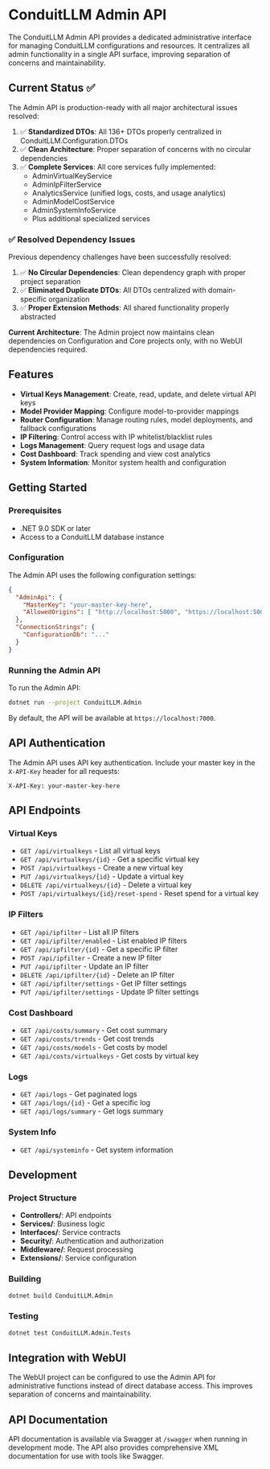 # ConduitLLM Admin API

The ConduitLLM Admin API provides a dedicated administrative interface for managing ConduitLLM configurations and resources. It centralizes all admin functionality in a single API surface, improving separation of concerns and maintainability.

## Current Status ✅

The Admin API is production-ready with all major architectural issues resolved:

1. ✅ **Standardized DTOs**: All 136+ DTOs properly centralized in ConduitLLM.Configuration.DTOs
2. ✅ **Clean Architecture**: Proper separation of concerns with no circular dependencies
3. ✅ **Complete Services**: All core services fully implemented:
   - AdminVirtualKeyService
   - AdminIpFilterService  
   - AnalyticsService (unified logs, costs, and usage analytics)
   - AdminModelCostService
   - AdminSystemInfoService
   - Plus additional specialized services

### ✅ Resolved Dependency Issues

Previous dependency challenges have been successfully resolved:

1. ✅ **No Circular Dependencies**: Clean dependency graph with proper project separation
2. ✅ **Eliminated Duplicate DTOs**: All DTOs centralized with domain-specific organization
3. ✅ **Proper Extension Methods**: All shared functionality properly abstracted

**Current Architecture**: The Admin project now maintains clean dependencies on Configuration and Core projects only, with no WebUI dependencies required.

## Features

- **Virtual Keys Management**: Create, read, update, and delete virtual API keys
- **Model Provider Mapping**: Configure model-to-provider mappings
- **Router Configuration**: Manage routing rules, model deployments, and fallback configurations
- **IP Filtering**: Control access with IP whitelist/blacklist rules
- **Logs Management**: Query request logs and usage data
- **Cost Dashboard**: Track spending and view cost analytics
- **System Information**: Monitor system health and configuration

## Getting Started

### Prerequisites

- .NET 9.0 SDK or later
- Access to a ConduitLLM database instance

### Configuration

The Admin API uses the following configuration settings:

```json
{
  "AdminApi": {
    "MasterKey": "your-master-key-here",
    "AllowedOrigins": [ "http://localhost:5000", "https://localhost:5001" ]
  },
  "ConnectionStrings": {
    "ConfigurationDb": "..."
  }
}
```

### Running the Admin API

To run the Admin API:

```bash
dotnet run --project ConduitLLM.Admin
```

By default, the API will be available at `https://localhost:7000`.

## API Authentication

The Admin API uses API key authentication. Include your master key in the `X-API-Key` header for all requests:

```
X-API-Key: your-master-key-here
```

## API Endpoints

### Virtual Keys

- `GET /api/virtualkeys` - List all virtual keys
- `GET /api/virtualkeys/{id}` - Get a specific virtual key
- `POST /api/virtualkeys` - Create a new virtual key
- `PUT /api/virtualkeys/{id}` - Update a virtual key
- `DELETE /api/virtualkeys/{id}` - Delete a virtual key
- `POST /api/virtualkeys/{id}/reset-spend` - Reset spend for a virtual key

### IP Filters

- `GET /api/ipfilter` - List all IP filters
- `GET /api/ipfilter/enabled` - List enabled IP filters
- `GET /api/ipfilter/{id}` - Get a specific IP filter
- `POST /api/ipfilter` - Create a new IP filter
- `PUT /api/ipfilter` - Update an IP filter
- `DELETE /api/ipfilter/{id}` - Delete an IP filter
- `GET /api/ipfilter/settings` - Get IP filter settings
- `PUT /api/ipfilter/settings` - Update IP filter settings

### Cost Dashboard

- `GET /api/costs/summary` - Get cost summary
- `GET /api/costs/trends` - Get cost trends
- `GET /api/costs/models` - Get costs by model
- `GET /api/costs/virtualkeys` - Get costs by virtual key

### Logs

- `GET /api/logs` - Get paginated logs
- `GET /api/logs/{id}` - Get a specific log
- `GET /api/logs/summary` - Get logs summary

### System Info

- `GET /api/systeminfo` - Get system information

## Development

### Project Structure

- **Controllers/**: API endpoints
- **Services/**: Business logic
- **Interfaces/**: Service contracts
- **Security/**: Authentication and authorization
- **Middleware/**: Request processing
- **Extensions/**: Service configuration

### Building

```bash
dotnet build ConduitLLM.Admin
```

### Testing

```bash
dotnet test ConduitLLM.Admin.Tests
```

## Integration with WebUI

The WebUI project can be configured to use the Admin API for administrative functions instead of direct database access. This improves separation of concerns and maintainability.

## API Documentation

API documentation is available via Swagger at `/swagger` when running in development mode. The API also provides comprehensive XML documentation for use with tools like Swagger.